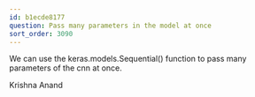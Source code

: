 ```yaml
---
id: b1ecde8177
question: Pass many parameters in the model at once
sort_order: 3090
---
```


We can use the keras.models.Sequential() function to pass many parameters of the cnn at once.

Krishna Anand

